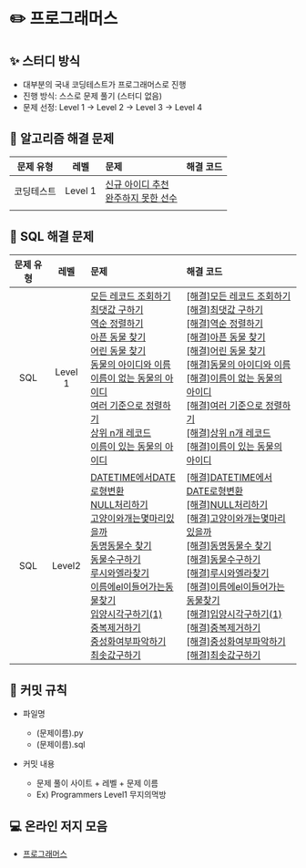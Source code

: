# ✏️ 프로그래머스 

## ✨ 스터디 방식 

* 대부분의 국내 코딩테스트가 프로그래머스로 진행 
* 진행 방식: 스스로 문제 풀기 (스터디 없음)
* 문제 선정: Level 1 -> Level 2 -> Level 3 -> Level 4  

## 📅 알고리즘 해결 문제

| 문제 유형 | 레벨 | 문제 | 해결 코드 |
| :-: | :-: | :- | :- |
| 코딩테스트 | Level 1    |[신규 아이디 추천](https://programmers.co.kr/learn/courses/30/lessons/72410) <br/>[완주하지 못한 선수](https://programmers.co.kr/learn/courses/30/lessons/42576) <br/>
|   |

## 📅 SQL 해결 문제
| 문제 유형 | 레벨 | 문제 | 해결 코드 |
| :-: | :-: | :- | :- |
| SQL | Level 1    |[모든 레코드 조회하기](https://programmers.co.kr/learn/courses/30/lessons/59034) <br/>[최댓값 구하기](https://programmers.co.kr/learn/courses/30/lessons/59415) <br/>[역순 정렬하기](https://programmers.co.kr/learn/courses/30/lessons/59035)<br/>[아픈 동물 찾기](https://programmers.co.kr/learn/courses/30/lessons/59036)<br/>[어린 동물 찾기](https://programmers.co.kr/learn/courses/30/lessons/59037)<br/>[동물의 아이디와 이름](https://programmers.co.kr/learn/courses/30/lessons/59403)<br/>[이름이 없는 동물의 아이디](https://programmers.co.kr/learn/courses/30/lessons/59039)<br/>[여러 기준으로 정렬하기](https://programmers.co.kr/learn/courses/30/lessons/59404)<br/>[상위 n개 레코드](https://programmers.co.kr/learn/courses/30/lessons/59405)<br/>[이름이 있는 동물의 아이디](https://programmers.co.kr/learn/courses/30/lessons/59407)<br/>| [[해결]모든 레코드 조회하기](https://github.com/KimTaesong/Algorithm/blob/master/programmers/SQL/Level1/%EB%AA%A8%EB%93%A0%EB%A0%88%EC%BD%94%EB%93%9C%EC%A1%B0%ED%9A%8C%ED%95%98%EA%B8%B0.sql) <br/>[[해결]최댓값 구하기](https://github.com/KimTaesong/Algorithm/blob/master/programmers/SQL/Level1/%EC%B5%9C%EB%8C%93%EA%B0%92%EA%B5%AC%ED%95%98%EA%B8%B0.sql) <br/>[[해결]역순 정렬하기](https://github.com/KimTaesong/Algorithm/blob/master/programmers/SQL/Level1/%EC%97%AD%EC%88%9C%EC%A0%95%EB%A0%AC%ED%95%98%EA%B8%B0.sql)<br/>[[해결]아픈 동물 찾기](https://github.com/KimTaesong/Algorithm/blob/master/programmers/SQL/Level1/%EC%95%84%ED%94%88%EB%8F%99%EB%AC%BC%EC%B0%BE%EA%B8%B0.sql)<br/>[[해결]어린 동물 찾기](https://github.com/KimTaesong/Algorithm/blob/master/programmers/SQL/Level1/%EC%96%B4%EB%A6%B0%EB%8F%99%EB%AC%BC%EC%B0%BE%EA%B8%B0.sql)<br/>[[해결]동물의 아이디와 이름](https://github.com/KimTaesong/Algorithm/blob/master/programmers/SQL/Level1/%EB%8F%99%EB%AC%BC%EC%9D%98%EC%95%84%EC%9D%B4%EB%94%94%EC%99%80%EC%9D%B4%EB%A6%84.sql)<br/>[[해결]이름이 없는 동물의 아이디](https://github.com/KimTaesong/Algorithm/blob/master/programmers/SQL/Level1/%EC%9D%B4%EB%A6%84%EC%9D%B4%EC%97%86%EB%8A%94%EB%8F%99%EB%AC%BC%EC%9D%98%EC%95%84%EC%9D%B4%EB%94%94.sql)<br/>[[해결]여러 기준으로 정렬하기](https://github.com/KimTaesong/Algorithm/blob/master/programmers/SQL/Level1/%EC%97%AC%EB%9F%AC%EA%B8%B0%EC%A4%80%EC%9C%BC%EB%A1%9C%EC%A0%95%EB%A0%AC%ED%95%98%EA%B8%B0.sql)<br/>[[해결]상위 n개 레코드](https://github.com/KimTaesong/Algorithm/blob/master/programmers/SQL/Level1/%EC%83%81%EC%9C%84n%EA%B0%9C%EB%A0%88%EC%BD%94%EB%93%9C.sql)<br/>[[해결]이름이 있는 동물의 아이디](https://github.com/KimTaesong/Algorithm/blob/master/programmers/SQL/Level1/%EC%9D%B4%EB%A6%84%EC%9D%B4%EC%9E%88%EB%8A%94%EB%8F%99%EB%AC%BC%EC%9D%98%EC%95%84%EC%9D%B4%EB%94%94.sql)<br/>  |
|SQL | Level2 |[DATETIME에서DATE로형변환](https://programmers.co.kr/learn/courses/30/lessons/59414)<br/>[NULL처리하기](https://programmers.co.kr/learn/courses/30/lessons/59410)<br/>[고양이와개는몇마리있을까](https://programmers.co.kr/learn/courses/30/lessons/59040)<br/>[동명동물수 찾기](https://programmers.co.kr/learn/courses/30/lessons/59041)<br/>[동물수구하기](https://programmers.co.kr/learn/courses/30/lessons/59406)<br/>[루시와엘라찾기](https://programmers.co.kr/learn/courses/30/lessons/59046)<br/>[이름에el이들어가는동물찾기](https://programmers.co.kr/learn/courses/30/lessons/59047)<br/>[입양시각구하기(1)](https://programmers.co.kr/learn/courses/30/lessons/59412)<br/>[중복제거하기](https://programmers.co.kr/learn/courses/30/lessons/59408)<br/>[중성화여부파악하기](https://programmers.co.kr/learn/courses/30/lessons/59409)<br/>[최솟값구하기](https://programmers.co.kr/learn/courses/30/lessons/59038)<br/>|[[해결]DATETIME에서DATE로형변환](https://github.com/KimTaesong/Algorithm/blob/master/programmers/SQL/Level2/DATETIME%EC%97%90%EC%84%9CDATE%EB%A1%9C%ED%98%95%EB%B3%80%ED%99%98.sql)<br/>[[해결]NULL처리하기](https://github.com/KimTaesong/Algorithm/blob/master/programmers/SQL/Level2/NULL%EC%B2%98%EB%A6%AC%ED%95%98%EA%B8%B0.sql)<br/>[[해결]고양이와개는몇마리있을까](https://github.com/KimTaesong/Algorithm/blob/master/programmers/SQL/Level2/%EA%B3%A0%EC%96%91%EC%9D%B4%EC%99%80%EA%B0%9C%EB%8A%94%EB%AA%87%EB%A7%88%EB%A6%AC%EC%9E%88%EC%9D%84%EA%B9%8C.sql)<br/>[[해결]동명동물수 찾기](https://github.com/KimTaesong/Algorithm/blob/master/programmers/SQL/Level2/%EB%8F%99%EB%AA%85%EB%8F%99%EB%AC%BC%EC%88%98%EC%B0%BE%EA%B8%B0.sql)<br/>[[해결]동물수구하기](https://github.com/KimTaesong/Algorithm/blob/master/programmers/SQL/Level2/%EB%8F%99%EB%AC%BC%EC%88%98%EA%B5%AC%ED%95%98%EA%B8%B0.sql)<br/>[[해결]루시와엘라찾기](https://github.com/KimTaesong/Algorithm/blob/master/programmers/SQL/Level2/%EB%A3%A8%EC%8B%9C%EC%99%80%EC%97%98%EB%9D%BC%EC%B0%BE%EA%B8%B0.sql)<br/>[[해결]이름에el이들어가는동물찾기](https://github.com/KimTaesong/Algorithm/blob/master/programmers/SQL/Level2/%EC%9D%B4%EB%A6%84%EC%97%90el%EC%9D%B4%EB%93%A4%EC%96%B4%EA%B0%80%EB%8A%94%EB%8F%99%EB%AC%BC%EC%B0%BE%EA%B8%B0.sql)<br/>[[해결]입양시각구하기(1)](https://github.com/KimTaesong/Algorithm/blob/master/programmers/SQL/Level2/%EC%9E%85%EC%96%91%EC%8B%9C%EA%B0%81%EA%B5%AC%ED%95%98%EA%B8%B0(1).sql)<br/>[[해결]중복제거하기](https://github.com/KimTaesong/Algorithm/blob/master/programmers/SQL/Level2/%EC%A4%91%EB%B3%B5%EC%A0%9C%EA%B1%B0%ED%95%98%EA%B8%B0.sql)<br/>[[해결]중성화여부파악하기](https://github.com/KimTaesong/Algorithm/blob/master/programmers/SQL/Level2/%EC%A4%91%EC%84%B1%ED%99%94%EC%97%AC%EB%B6%80%ED%8C%8C%EC%95%85%ED%95%98%EA%B8%B0.sql)<br/>[[해결]최솟값구하기](https://github.com/KimTaesong/Algorithm/blob/master/programmers/SQL/Level2/%EC%B5%9C%EC%86%9F%EA%B0%92%EA%B5%AC%ED%95%98%EA%B8%B0.sql)<br/> |  

## 🙋 커밋 규칙

* 파일명
  * (문제이름).py 
  * (문제이름).sql
  
* 커밋 내용
  * 문제 풀이 사이트 + 레벨 + 문제 이름
  * Ex) Programmers Level1 무지의먹방 

## **💻** 온라인 저지 모음
* [프로그래머스](https://programmers.co.kr/)


